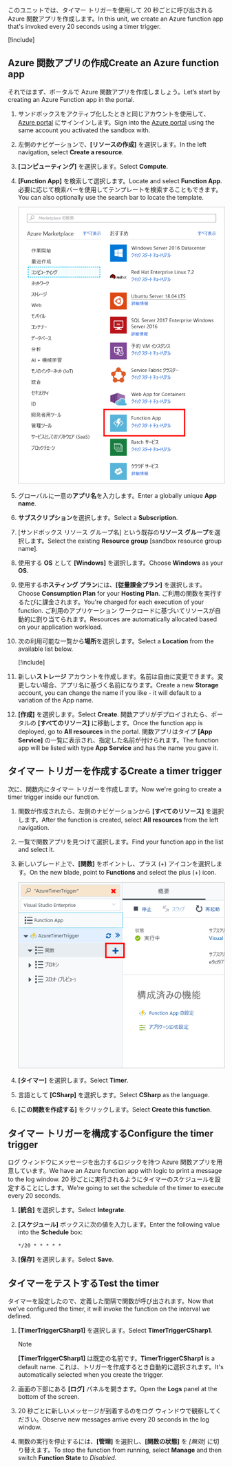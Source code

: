 <span data-ttu-id="c9588-101">このユニットでは、タイマー トリガーを使用して 20 秒ごとに呼び出される Azure 関数アプリを作成します。</span><span class="sxs-lookup"><span data-stu-id="c9588-101">In this unit, we create an Azure function app that's invoked every 20 seconds using a timer trigger.</span></span>

[!include[](../../../includes/azure-sandbox-activate.md)]

## <a name="create-an-azure-function-app"></a><span data-ttu-id="c9588-102">Azure 関数アプリの作成</span><span class="sxs-lookup"><span data-stu-id="c9588-102">Create an Azure function app</span></span>

<span data-ttu-id="c9588-103">それではまず、ポータルで Azure 関数アプリを作成しましょう。</span><span class="sxs-lookup"><span data-stu-id="c9588-103">Let’s start by creating an Azure Function app in the portal.</span></span>

1. <span data-ttu-id="c9588-104">サンドボックスをアクティブ化したときと同じアカウントを使用して、[Azure portal](https://portal.azure.com/learn.docs.microsoft.com?azure-portal=true) にサインインします。</span><span class="sxs-lookup"><span data-stu-id="c9588-104">Sign into the [Azure portal](https://portal.azure.com/learn.docs.microsoft.com?azure-portal=true) using the same account you activated the sandbox with.</span></span>

1. <span data-ttu-id="c9588-105">左側のナビゲーションで、**[リソースの作成]** を選択します。</span><span class="sxs-lookup"><span data-stu-id="c9588-105">In the left navigation, select **Create a resource**.</span></span>

1. <span data-ttu-id="c9588-106">**[コンピューティング]** を選択します。</span><span class="sxs-lookup"><span data-stu-id="c9588-106">Select **Compute**.</span></span>

1. <span data-ttu-id="c9588-107">**[Function App]** を検索して選択します。</span><span class="sxs-lookup"><span data-stu-id="c9588-107">Locate and select **Function App**.</span></span> <span data-ttu-id="c9588-108">必要に応じて検索バーを使用してテンプレートを検索することもできます。</span><span class="sxs-lookup"><span data-stu-id="c9588-108">You can also optionally use the search bar to locate the template.</span></span>

    ![Azure portal のスクリーンショット。[リソースの作成] ブレードで Function App が強調表示されています。](../media/4-click-function-app.png)

1. <span data-ttu-id="c9588-110">グローバルに一意の**アプリ名**を入力します。</span><span class="sxs-lookup"><span data-stu-id="c9588-110">Enter a globally unique **App name**.</span></span>

1. <span data-ttu-id="c9588-111">**サブスクリプション**を選択します。</span><span class="sxs-lookup"><span data-stu-id="c9588-111">Select a **Subscription**.</span></span>

1. <span data-ttu-id="c9588-112"><rgn>[サンドボックス リソース グループ名]</rgn> という既存の**リソース グループ**を選択します。</span><span class="sxs-lookup"><span data-stu-id="c9588-112">Select the existing **Resource group** <rgn>[sandbox resource group name]</rgn>.</span></span>

1. <span data-ttu-id="c9588-113">使用する **OS** として **[Windows]** を選択します。</span><span class="sxs-lookup"><span data-stu-id="c9588-113">Choose **Windows** as your **OS**.</span></span>

1. <span data-ttu-id="c9588-114">使用する**ホスティング プラン**には、**[従量課金プラン]** を選択します。</span><span class="sxs-lookup"><span data-stu-id="c9588-114">Choose **Consumption Plan** for your **Hosting Plan**.</span></span> <span data-ttu-id="c9588-115">ご利用の関数を実行するたびに課金されます。</span><span class="sxs-lookup"><span data-stu-id="c9588-115">You're charged for each execution of your function.</span></span> <span data-ttu-id="c9588-116">ご利用のアプリケーション ワークロードに基づいてリソースが自動的に割り当てられます。</span><span class="sxs-lookup"><span data-stu-id="c9588-116">Resources are automatically allocated based on your application workload.</span></span>

1. <span data-ttu-id="c9588-117">次の利用可能な一覧から**場所**を選択します。</span><span class="sxs-lookup"><span data-stu-id="c9588-117">Select a **Location** from the available list below.</span></span>

    [!include[](../../../includes/azure-sandbox-regions-first-mention-note-friendly.md)]

1. <span data-ttu-id="c9588-118">新しい**ストレージ** アカウントを作成します。名前は自由に変更できます。変更しない場合、アプリ名に基づく名前になります。</span><span class="sxs-lookup"><span data-stu-id="c9588-118">Create a new **Storage** account, you can change the name if you like - it will default to a variation of the App name.</span></span>

1. <span data-ttu-id="c9588-119">**[作成]** を選択します。</span><span class="sxs-lookup"><span data-stu-id="c9588-119">Select **Create**.</span></span> <span data-ttu-id="c9588-120">関数アプリがデプロイされたら、ポータルの **[すべてのリソース]** に移動します。</span><span class="sxs-lookup"><span data-stu-id="c9588-120">Once the function app is deployed, go to **All resources** in the portal.</span></span> <span data-ttu-id="c9588-121">関数アプリはタイプ **[App Service]** の一覧に表示され、指定した名前が付けられます。</span><span class="sxs-lookup"><span data-stu-id="c9588-121">The function app will be listed with type **App Service** and has the name you gave it.</span></span>

## <a name="create-a-timer-trigger"></a><span data-ttu-id="c9588-122">タイマー トリガーを作成する</span><span class="sxs-lookup"><span data-stu-id="c9588-122">Create a timer trigger</span></span>

<span data-ttu-id="c9588-123">次に、関数内にタイマー トリガーを作成します。</span><span class="sxs-lookup"><span data-stu-id="c9588-123">Now we're going to create a timer trigger inside our function.</span></span>

1. <span data-ttu-id="c9588-124">関数が作成されたら、左側のナビゲーションから **[すべてのリソース]** を選択します。</span><span class="sxs-lookup"><span data-stu-id="c9588-124">After the function is created, select **All resources** from the left navigation.</span></span>

1. <span data-ttu-id="c9588-125">一覧で関数アプリを見つけて選択します。</span><span class="sxs-lookup"><span data-stu-id="c9588-125">Find your function app in the list and select it.</span></span>

1. <span data-ttu-id="c9588-126">新しいブレード上で、**[関数]** をポイントし、プラス (+) アイコンを選択します。</span><span class="sxs-lookup"><span data-stu-id="c9588-126">On the new blade, point to **Functions** and select the plus (+) icon.</span></span>

    ![Azure portal のスクリーンショット。[関数アプリ] ブレードで [関数] サブメニューの追加 (+) ボタンが強調表示されています。](../media/4-hover-function.png)

1. <span data-ttu-id="c9588-128">**[タイマー]** を選択します。</span><span class="sxs-lookup"><span data-stu-id="c9588-128">Select **Timer**.</span></span>

1. <span data-ttu-id="c9588-129">言語として **[CSharp]** を選択します。</span><span class="sxs-lookup"><span data-stu-id="c9588-129">Select **CSharp** as the language.</span></span>

1. <span data-ttu-id="c9588-130">**[この関数を作成する]** をクリックします。</span><span class="sxs-lookup"><span data-stu-id="c9588-130">Select **Create this function**.</span></span>

## <a name="configure-the-timer-trigger"></a><span data-ttu-id="c9588-131">タイマー トリガーを構成する</span><span class="sxs-lookup"><span data-stu-id="c9588-131">Configure the timer trigger</span></span>

<span data-ttu-id="c9588-132">ログ ウィンドウにメッセージを出力するロジックを持つ Azure 関数アプリを用意しています。</span><span class="sxs-lookup"><span data-stu-id="c9588-132">We have an Azure function app with logic to print a message to the log window.</span></span> <span data-ttu-id="c9588-133">20 秒ごとに実行されるようにタイマーのスケジュールを設定することにします。</span><span class="sxs-lookup"><span data-stu-id="c9588-133">We're going to set the schedule of the timer to execute every 20 seconds.</span></span>

1. <span data-ttu-id="c9588-134">**[統合]** を選択します。</span><span class="sxs-lookup"><span data-stu-id="c9588-134">Select **Integrate**.</span></span>

1. <span data-ttu-id="c9588-135">**[スケジュール]** ボックスに次の値を入力します。</span><span class="sxs-lookup"><span data-stu-id="c9588-135">Enter the following value into the **Schedule** box:</span></span>

    ```log
    */20 * * * * *
    ```

1. <span data-ttu-id="c9588-136">**[保存]** を選択します。</span><span class="sxs-lookup"><span data-stu-id="c9588-136">Select **Save**.</span></span>

## <a name="test-the-timer"></a><span data-ttu-id="c9588-137">タイマーをテストする</span><span class="sxs-lookup"><span data-stu-id="c9588-137">Test the timer</span></span>

<span data-ttu-id="c9588-138">タイマーを設定したので、定義した間隔で関数が呼び出されます。</span><span class="sxs-lookup"><span data-stu-id="c9588-138">Now that we've configured the timer, it will invoke the function on the interval we defined.</span></span>

1. <span data-ttu-id="c9588-139">**[TimerTriggerCSharp1]** を選択します。</span><span class="sxs-lookup"><span data-stu-id="c9588-139">Select **TimerTriggerCSharp1**.</span></span>

    > [!NOTE]
    > <span data-ttu-id="c9588-140">**[TimerTriggerCSharp1]** は既定の名前です。</span><span class="sxs-lookup"><span data-stu-id="c9588-140">**TimerTriggerCSharp1** is a default name.</span></span> <span data-ttu-id="c9588-141">これは、トリガーを作成するとき自動的に選択されます。</span><span class="sxs-lookup"><span data-stu-id="c9588-141">It's automatically selected when you create the trigger.</span></span>

1. <span data-ttu-id="c9588-142">画面の下部にある **[ログ]** パネルを開きます。</span><span class="sxs-lookup"><span data-stu-id="c9588-142">Open the **Logs** panel at the bottom of the screen.</span></span>

1. <span data-ttu-id="c9588-143">20 秒ごとに新しいメッセージが到着するのをログ ウィンドウで観察してください。</span><span class="sxs-lookup"><span data-stu-id="c9588-143">Observe new messages arrive every 20 seconds in the log window.</span></span>

1. <span data-ttu-id="c9588-144">関数の実行を停止するには、**[管理]** を選択し、**[関数の状態]** を *[無効]* に切り替えます。</span><span class="sxs-lookup"><span data-stu-id="c9588-144">To stop the function from running, select **Manage** and then switch **Function State** to *Disabled*.</span></span>
